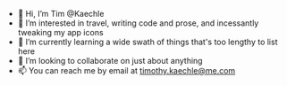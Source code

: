 - 👋 Hi, I’m Tim @Kaechle
- 👀 I’m interested in travel, writing code and prose, and incessantly tweaking my app icons
- 🌱 I’m currently learning a wide swath of things that's too lengthy to list here
- 💞️ I’m looking to collaborate on just about anything
- 📫 You can reach me by email at [timothy.kaechle@me.com](mailto:timothy.kaechle@me.com)

<!---
kaechle/kaechle is a ✨ special ✨ repository because its `README.md` (this file) appears on your GitHub profile.
You can click the Preview link to take a look at your changes.
--->
